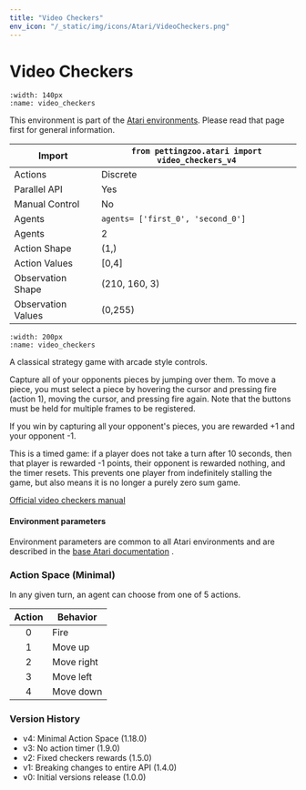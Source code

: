 ```yaml
---
title: "Video Checkers"
env_icon: "/_static/img/icons/Atari/VideoCheckers.png"
---
```


# Video Checkers

```{figure} atari_video_checkers.gif 
:width: 140px
:name: video_checkers
```

This environment is part of the <a href='..'>Atari environments</a>. Please read that page first for general information.

| Import               | `from pettingzoo.atari import video_checkers_v4` |
|----------------------|--------------------------------------------------|
| Actions              | Discrete                                         |
| Parallel API         | Yes                                              |
| Manual Control       | No                                               |
| Agents               | `agents= ['first_0', 'second_0']`                |
| Agents               | 2                                                |
| Action Shape         | (1,)                                             |
| Action Values        | [0,4]                                            |
| Observation Shape    | (210, 160, 3)                                    |
| Observation Values   | (0,255)                                          |

```{figure} ../../_static/img/aec/atari_video_checkers_aec.svg
:width: 200px
:name: video_checkers
```

A classical strategy game with arcade style controls.

Capture all of your opponents pieces by jumping over them. To move a piece, you must select a piece by hovering the cursor and pressing fire (action 1), moving the cursor, and pressing fire again. Note that the buttons must be held for multiple frames to be registered.

If you win by capturing all your opponent's pieces, you are rewarded +1 and your opponent -1.

This is a timed game: if a player does not take a turn after 10 seconds, then that player is rewarded -1 points, their opponent is rewarded nothing, and the timer resets. This prevents one player from indefinitely stalling the game, but also means it is no longer a purely zero sum game.


[Official video checkers manual](https://atariage.com/manual_html_page.php?SoftwareID=1427)

#### Environment parameters

Environment parameters are common to all Atari environments and are described in the [base Atari documentation](../atari) .

### Action Space (Minimal)

In any given turn, an agent can choose from one of 5 actions.

| Action    | Behavior  |
|:---------:|-----------|
| 0         | Fire |
| 1         | Move up |
| 2         | Move right |
| 3         | Move left |
| 4         | Move down |


### Version History

* v4: Minimal Action Space (1.18.0)
* v3: No action timer (1.9.0)
* v2: Fixed checkers rewards (1.5.0)
* v1: Breaking changes to entire API (1.4.0)
* v0: Initial versions release (1.0.0)
</div>
